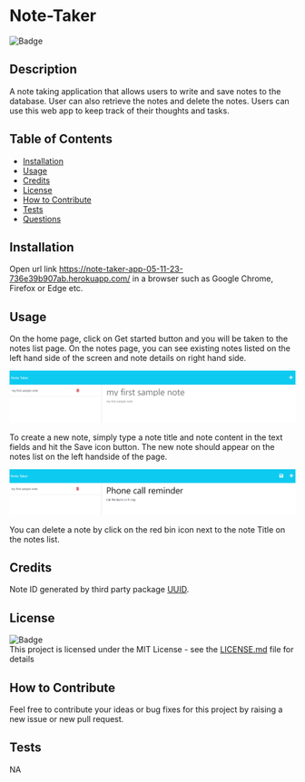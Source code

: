 # Note-Taker
![Badge](https://img.shields.io/badge/License-MIT-yellow)

## Description
    
A note taking application that allows users to write and save notes to the database. User can also retrieve the notes and delete the notes. Users can use this web app to keep track of their thoughts and tasks.
    
## Table of Contents
    
- [Installation](#installation)
- [Usage](#usage)
- [Credits](#credits)
- [License](#license)
- [How to Contribute](#how-to-contribute)
- [Tests](#tests)
- [Questions](#questions)
    
## Installation
    
Open url link https://note-taker-app-05-11-23-736e39b907ab.herokuapp.com/ in a browser such as Google Chrome, Firefox or Edge etc.

## Usage

On the home page, click on Get started button and you will be taken to the notes list page. On the notes page, you can see existing notes listed on the left hand side of the screen and note details on right hand side.

![screenshot](./screenshots/Screenshot1.png)

To create a new note, simply type a note title and note content in the text fields and hit the Save icon button. The new note should appear on the notes list on the left handside of the page.

![screenshot](./screenshots/Screenshot2.png)

You can delete a note by click on the red bin icon next to the note Title on the notes list.
    
## Credits
Note ID generated by third party package [UUID](https://www.npmjs.com/package/uuid).<br>


## License
![Badge](https://img.shields.io/badge/License-MIT-yellow)<br>
This project is licensed under the MIT License - see the [LICENSE.md](license) file for details    
 
## How to Contribute
    
Feel free to contribute your ideas or bug fixes for this project by raising a new issue or new pull request.
    
## Tests
NA
